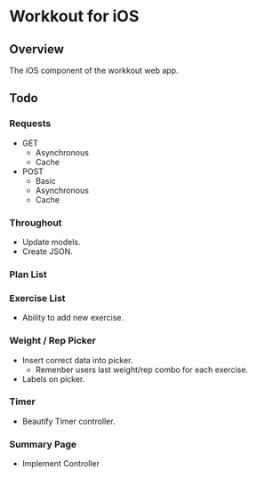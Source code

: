 # Workkout for iOS

## Overview
The iOS component of the workkout web app.

## Todo

### Requests
- GET
  - Asynchronous
  - Cache
- POST
  - Basic
  - Asynchronous
  - Cache

### Throughout
- Update models.
- Create JSON.

### Plan List

### Exercise List
- Ability to add new exercise.

### Weight / Rep Picker
- Insert correct data into picker. 
    - Remenber users last weight/rep combo for each exercise.
- Labels on picker.

### Timer
- Beautify Timer controller.

### Summary Page
- Implement Controller

